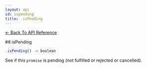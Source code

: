 ```yaml
---
layout: api
id: ispending
title: .isPending
---
```



[← Back To API Reference](/docs/api-reference.html)
<div class="api-code-section"><markdown>
##.isPending

```js
.isPending() -> boolean
```


See if this `promise` is pending (not fulfilled or rejected or cancelled).
</markdown></div>
